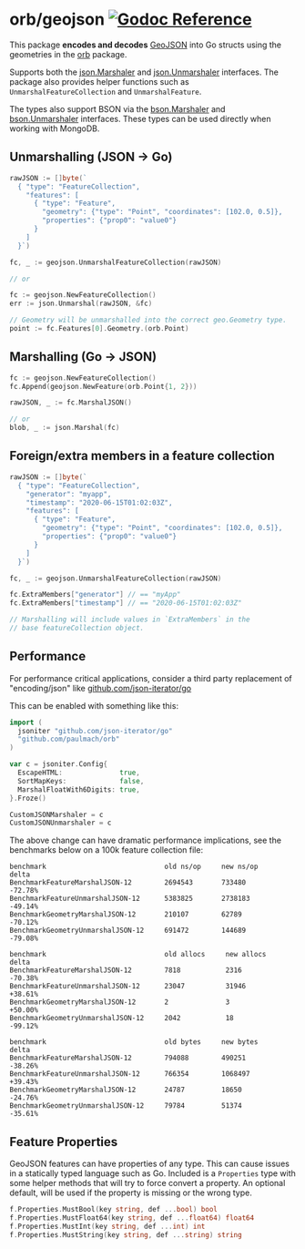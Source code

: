# orb/geojson [![Godoc Reference](https://pkg.go.dev/badge/github.com/paulmach/orb)](https://pkg.go.dev/github.com/paulmach/orb/geojson)

This package **encodes and decodes** [GeoJSON](http://geojson.org/) into Go structs
using the geometries in the [orb](https://github.com/paulmach/orb) package.

Supports both the [json.Marshaler](https://pkg.go.dev/encoding/json#Marshaler) and
[json.Unmarshaler](https://pkg.go.dev/encoding/json#Unmarshaler) interfaces.
The package also provides helper functions such as `UnmarshalFeatureCollection` and `UnmarshalFeature`.

The types also support BSON via the [bson.Marshaler](https://pkg.go.dev/go.mongodb.org/mongo-driver/bson#Marshaler) and
[bson.Unmarshaler](https://pkg.go.dev/go.mongodb.org/mongo-driver/bson#Unmarshaler) interfaces.
These types can be used directly when working with MongoDB.

## Unmarshalling (JSON -> Go)

```go
rawJSON := []byte(`
  { "type": "FeatureCollection",
    "features": [
      { "type": "Feature",
        "geometry": {"type": "Point", "coordinates": [102.0, 0.5]},
        "properties": {"prop0": "value0"}
      }
    ]
  }`)

fc, _ := geojson.UnmarshalFeatureCollection(rawJSON)

// or

fc := geojson.NewFeatureCollection()
err := json.Unmarshal(rawJSON, &fc)

// Geometry will be unmarshalled into the correct geo.Geometry type.
point := fc.Features[0].Geometry.(orb.Point)
```

## Marshalling (Go -> JSON)

```go
fc := geojson.NewFeatureCollection()
fc.Append(geojson.NewFeature(orb.Point{1, 2}))

rawJSON, _ := fc.MarshalJSON()

// or
blob, _ := json.Marshal(fc)
```

## Foreign/extra members in a feature collection

```go
rawJSON := []byte(`
  { "type": "FeatureCollection",
    "generator": "myapp",
    "timestamp": "2020-06-15T01:02:03Z",
    "features": [
      { "type": "Feature",
        "geometry": {"type": "Point", "coordinates": [102.0, 0.5]},
        "properties": {"prop0": "value0"}
      }
    ]
  }`)

fc, _ := geojson.UnmarshalFeatureCollection(rawJSON)

fc.ExtraMembers["generator"] // == "myApp"
fc.ExtraMembers["timestamp"] // == "2020-06-15T01:02:03Z"

// Marshalling will include values in `ExtraMembers` in the
// base featureCollection object.
```

## Performance

For performance critical applications, consider a
third party replacement of "encoding/json" like [github.com/json-iterator/go](https://github.com/json-iterator/go)

This can be enabled with something like this:

```go
import (
  jsoniter "github.com/json-iterator/go"
  "github.com/paulmach/orb"
)

var c = jsoniter.Config{
  EscapeHTML:              true,
  SortMapKeys:             false,
  MarshalFloatWith6Digits: true,
}.Froze()

CustomJSONMarshaler = c
CustomJSONUnmarshaler = c
```

The above change can have dramatic performance implications, see the benchmarks below
on a 100k feature collection file:

```
benchmark                             old ns/op     new ns/op     delta
BenchmarkFeatureMarshalJSON-12        2694543       733480        -72.78%
BenchmarkFeatureUnmarshalJSON-12      5383825       2738183       -49.14%
BenchmarkGeometryMarshalJSON-12       210107        62789         -70.12%
BenchmarkGeometryUnmarshalJSON-12     691472        144689        -79.08%

benchmark                             old allocs     new allocs     delta
BenchmarkFeatureMarshalJSON-12        7818           2316           -70.38%
BenchmarkFeatureUnmarshalJSON-12      23047          31946          +38.61%
BenchmarkGeometryMarshalJSON-12       2              3              +50.00%
BenchmarkGeometryUnmarshalJSON-12     2042           18             -99.12%

benchmark                             old bytes     new bytes     delta
BenchmarkFeatureMarshalJSON-12        794088        490251        -38.26%
BenchmarkFeatureUnmarshalJSON-12      766354        1068497       +39.43%
BenchmarkGeometryMarshalJSON-12       24787         18650         -24.76%
BenchmarkGeometryUnmarshalJSON-12     79784         51374         -35.61%
```

## Feature Properties

GeoJSON features can have properties of any type. This can cause issues in a statically typed
language such as Go. Included is a `Properties` type with some helper methods that will try to
force convert a property. An optional default, will be used if the property is missing or the wrong
type.

```go
f.Properties.MustBool(key string, def ...bool) bool
f.Properties.MustFloat64(key string, def ...float64) float64
f.Properties.MustInt(key string, def ...int) int
f.Properties.MustString(key string, def ...string) string
```
